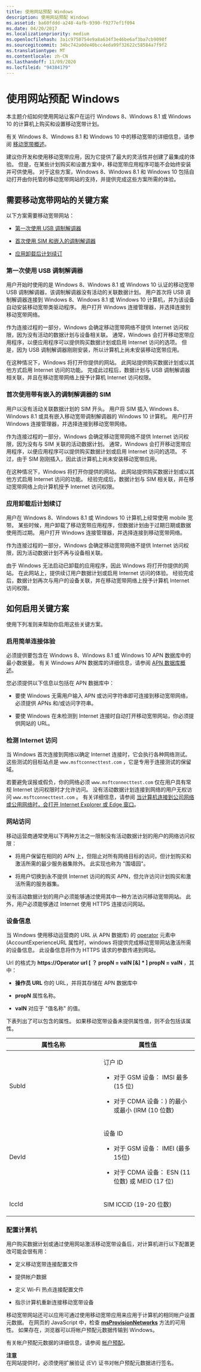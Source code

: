 ```yaml
---
title: 使用网站预配 Windows
description: 使用网站预配 Windows
ms.assetid: ba60fddd-a248-4afb-9390-f9277ef1f094
ms.date: 04/20/2017
ms.localizationpriority: medium
ms.openlocfilehash: 3a1c9750754e9a8a634f3e46be6af3ba7cb9098f
ms.sourcegitcommit: 34bc742a0de40bcc4eda99f32622c58584a7f9f2
ms.translationtype: MT
ms.contentlocale: zh-CN
ms.lasthandoff: 11/09/2020
ms.locfileid: "94384179"
---
```

# <a name="provisioning-windows-using-a-website"></a>使用网站预配 Windows


本主题介绍如何使用网站让客户在运行 Windows 8、Windows 8.1 或 Windows 10 的计算机上购买和设置移动宽带计划。

有关 Windows 8、Windows 8.1 和 Windows 10 中的移动宽带的详细信息，请参阅 [移动宽带概述](overview-of-mobile-broadband.md)。

建议你开发和使用移动宽带应用，因为它提供了最大的灵活性并创建了最集成的体验。 但是，在某些计划购买和设置方案中，移动宽带应用程序可能不会始终安装并可供使用。 对于这些方案，Windows 8、Windows 8.1 和 Windows 10 包括自动打开由你托管的移动宽带网站的支持，并提供完成这些方案所需的体验。

## <a name="span-idkeyscenspanspan-idkeyscenspankey-scenarios-that-require-a-mobile-broadband-web-site"></a><span id="keyscen"></span><span id="KEYSCEN"></span>需要移动宽带网站的关键方案


以下方案需要移动宽带网站：

-   [第一次使用 USB 调制解调器](#firstusb)

-   [首次使用 SIM 和嵌入的调制解调器](#firstsimusb)

-   [应用卸载后计划续订](#renewunin)

### <a name="span-idfirstusbspanspan-idfirstusbspanfirst-use-of-a-usb-modem"></a><span id="firstusb"></span><span id="FIRSTUSB"></span>第一次使用 USB 调制解调器

用户开始时使用的是 Windows 8、Windows 8.1 或 Windows 10 认证的移动宽带 USB 调制解调器，该调制解调器没有活动的关联数据计划。 用户首次将 USB 调制解调器连接到 Windows 8、Windows 8.1 或 Windows 10 计算机，并为该设备自动安装移动宽带类驱动程序。 用户打开 Windows 连接管理器，并选择连接到移动宽带网络。

作为连接过程的一部分，Windows 会确定移动宽带网络不提供 Internet 访问权限，因为没有活动的数据计划与设备相关联。 通常，Windows 会打开移动宽带应用程序，以便应用程序可以提供购买数据计划或启用 Internet 访问的选项。 但是，因为 USB 调制解调器刚刚安装，所以计算机上尚未安装移动宽带应用。

在这种情况下，Windows 将打开你提供的网站。 此网站提供购买数据计划或以其他方式启用 Internet 访问的功能。 完成此过程后，数据计划与 USB 调制解调器相关联，并且在移动宽带网络上授予计算机 Internet 访问权限。

### <a name="span-idfirstsimusbspanspan-idfirstsimusbspanfirst-use-of-a-sim-with-an-embedded-modem"></a><span id="firstsimusb"></span><span id="FIRSTSIMUSB"></span>首次使用带有嵌入的调制解调器的 SIM

用户以没有活动关联数据计划的 SIM 开头。 用户将 SIM 插入 Windows 8、Windows 8.1 或具有嵌入移动宽带调制解调器的 Windows 10 计算机。 用户打开 Windows 连接管理器，并选择连接到移动宽带网络。

作为连接过程的一部分，Windows 会确定移动宽带网络不提供 Internet 访问权限，因为没有与 SIM 关联的活动数据计划。 通常，Windows 会打开移动宽带应用程序，以便应用程序可以提供购买数据计划或启用 Internet 访问的选项。 不过，由于 SIM 刚刚插入，因此该计算机上尚未安装移动宽带应用。

在这种情况下，Windows 将打开你提供的网站。 此网站提供购买数据计划或以其他方式启用 Internet 访问的功能。 经验完成后，数据计划与 SIM 相关联，并在移动宽带网络上向计算机授予 Internet 访问权限。

### <a name="span-idrenewuninspanspan-idrenewuninspanplan-renewal-when-the-app-has-been-uninstalled"></a><span id="renewunin"></span><span id="RENEWUNIN"></span>应用卸载后计划续订

用户在 Windows 8、Windows 8.1 或 Windows 10 计算机上经常使用 mobile 宽带。 某些时候，用户卸载了移动宽带应用程序，但数据计划由于过期日期或数据使用而过期。 用户打开 Windows 连接管理器，并选择连接到移动宽带网络。

作为连接过程的一部分，Windows 会确定移动宽带网络不提供 Internet 访问权限，因为活动数据计划不再与设备相关联。

由于 Windows 无法启动已卸载的应用程序，因此 Windows 将打开你提供的网站。 在此网站上，提供续订用户数据计划或启用 Internet 访问的体验。 经验完成后，数据计划再次与用户的设备关联，并在移动宽带网络上授予计算机 Internet 访问权限。

## <a name="span-idhow_to_enable_key_scenariosspanspan-idhow_to_enable_key_scenariosspanspan-idhow_to_enable_key_scenariosspanhow-to-enable-key-scenarios"></a><span id="How_to_enable_key_scenarios"></span><span id="how_to_enable_key_scenarios"></span><span id="HOW_TO_ENABLE_KEY_SCENARIOS"></span>如何启用关键方案


使用下列准则来帮助你启用这些关键方案。

### <a name="span-idenablesimpspanspan-idenablesimpspanenable-a-simple-connect-experience"></a><span id="enablesimp"></span><span id="ENABLESIMP"></span>启用简单连接体验

必须提供要包含在 Windows 8、Windows 8.1 或 Windows 10 APN 数据库中的最小数据量。 有关 Windows APN 数据库的详细信息，请参阅 [APN 数据库概述](apn-database-overview.md)。

您必须提供以下信息以包括在 APN 数据库中：

-   要使 Windows 无需用户输入 APN 或访问字符串即可连接到移动宽带网络，必须提供 APNs 和/或访问字符串。

-   要使 Windows 在未检测到 Internet 连接时自动打开移动宽带网站，你必须提供网站的 URL。

### <a name="span-iddetectspanspan-iddetectspandetect-internet-access"></a><span id="detect"></span><span id="DETECT"></span>检测 Internet 访问

当 Windows 首次连接到网络以确定 Internet 连接时，它会执行各种网络测试。 这些测试的目标站点是 `www.msftconnecttest.com` ，它是专用于连接测试的保留域。

若要避免误报或假负，你的网络必须 `www.msftconnecttest.com` 仅在用户具有常规 Internet 访问权限时才允许访问。 没有活动数据计划连接到网络的用户无权访问 `www.msftconnecttest.com` 。 有关详细信息，请参阅 [当计算机连接到公司网络或公用网络时，会打开 Internet Explorer 或 Edge 窗口](https://support.microsoft.com/en-us/help/4494446/an-internet-explorer-or-edge-window-opens-when-your-computer-connects)。

### <a name="span-idwebaccessspanspan-idwebaccessspanweb-site-access"></a><span id="webaccess"></span><span id="WEBACCESS"></span>网站访问

移动运营商通常使用以下两种方法之一限制没有活动数据计划的用户的网络访问权限：

-   将用户保留在相同的 APN 上，但阻止对所有网络目标的访问，但计划购买和激活所需的最少服务器集除外。 此实现也称为 "围墙园"。

-   将用户切换到永不提供 Internet 访问的购买 APN，但允许访问计划购买和激活所需的服务器集。

没有活动数据计划的用户必须能够通过使用其中一种方法访问移动宽带网站。 此外，用户必须能够通过 Internet 使用 HTTPS 连接访问网站。

### <a name="span-iddevinfspanspan-iddevinfspandevice-information"></a><span id="devinf"></span><span id="DEVINF"></span>设备信息

当 Windows 使用移动运营商的 URL 从 APN 数据库) 的 [operator](operator.md) 元素中 (AccountExperienceURL 属性时，windows 将提供完成移动宽带网站激活所需的设备信息。 此设备信息将作为 HTTPS 请求的参数传递到网站。

Url 的格式为 **https://Operator url \[ ？ propN = valN \[&\] \* \] propN = valN** ，其中：

-   **操作员 URL** 你的 URL，并将其存储在 APN 数据库中

-   **propN** 属性名称。

-   **valN** 对应于 "值名称" 的值。

下表列出了可以包含的属性。 如果移动宽带设备未提供属性值，则不会包括该属性。

<table>
<colgroup>
<col width="50%" />
<col width="50%" />
</colgroup>
<thead>
<tr class="header">
<th>属性名称</th>
<th>属性值</th>
</tr>
</thead>
<tbody>
<tr class="odd">
<td><p>SubId</p></td>
<td><p>订户 ID</p>
<ul>
<li><p>对于 GSM 设备： IMSI 最多 (15 位) </p></li>
<li><p>对于 CDMA 设备：) 的最小或最小 (IRM (10 位数) </p></li>
</ul></td>
</tr>
<tr class="even">
<td><p>DevId</p></td>
<td><p>设备 ID</p>
<ul>
<li><p>对于 GSM 设备： IMEI (最多15位) </p></li>
<li><p>对于 CDMA 设备： ESN (11 位数) 或 MEID (17 位) </p></li>
</ul></td>
</tr>
<tr class="odd">
<td><p>IccId</p></td>
<td><p>SIM ICCID (19-20 位数) </p></td>
</tr>
</tbody>
</table>

 

### <a name="span-idconfigure_the_computerspanspan-idconfigure_the_computerspanspan-idconfigure_the_computerspanconfigure-the-computer"></a><span id="Configure_the_computer"></span><span id="configure_the_computer"></span><span id="CONFIGURE_THE_COMPUTER"></span>配置计算机

用户购买数据计划或通过使用网站激活移动宽带设备后，对计算机进行以下配置更改可能会很有用：

-   定义移动宽带连接配置文件

-   提供帐户数据

-   定义 Wi-Fi 热点连接配置文件

-   指示计算机重新连接移动宽带设备

移动宽带网站还可以应用可通过使用移动宽带应用来应用于计算机的相同帐户设置元数据。 在网页的 JavaScript 中，检查 [**msProvisionNetworks**](/previous-versions/windows/internet-explorer/ie-developer/platform-apis/dn529170(v=vs.85)) 方法的可用性。 如果存在，浏览器可以将帐户预配元数据传输到 Windows。

有关帐户预配元数据的详细信息，请参阅 [帐户预配](account-provisioning.md)。

**注意**  
在网站提供时，必须使用扩展验证 (EV) 证书对帐户预配元数据进行签名。

 

 

